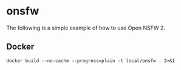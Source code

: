 # onsfw
The following is a simple example of how to use Open NSFW 2.

## Docker

```
docker build --no-cache --progress=plain -t local/onsfw . 2>&1
```

